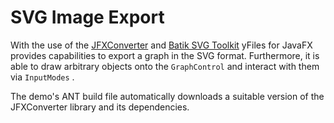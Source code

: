 # SVG Image Export
  

 With the use of the [JFXConverter](https://sourceforge.net/projects/jfxconverter/) and [Batik SVG Toolkit](https://xmlgraphics.apache.org/batik/) yFiles for JavaFX provides capabilities to export a graph in the SVG format. Furthermore, it is able to draw arbitrary objects onto the `GraphControl` and interact with them via `InputModes` . 

 The demo's ANT build file automatically downloads a suitable version of the JFXConverter library and its dependencies.   